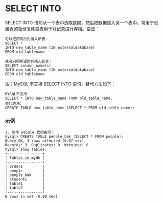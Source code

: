SELECT INTO
===

SELECT INTO 语句从一个表中选取数据，然后把数据插入另一个表中。常用于创建表的备份复件或者用于对记录进行存档。语法：

```
可以把所有的列插入新表：
SELECT *
INTO new_table_name [IN externaldatabase]
FROM old_tablename

或者只把希望的列插入新表：
SELECT column_name(s)
INTO new_table_name [IN externaldatabase]
FROM old_tablename
```

注：MySQL 不支持 SELECT INTO 语句，替代方法如下：
```
MYSQL不支持:
SELECT * INTO new_table_name FROM old_table_name;
替代方法:
CREATE TABLE new_table_name (SELECT * FROM old_table_name);
```

### 示例

```
1. 制作 people 表的备份：
mysql> CREATE TABLE people_bak (SELECT * FROM people);
Query OK, 3 rows affected (0.07 sec)
Records: 3  Duplicates: 0  Warnings: 0
mysql> show tables;
+----------------+
| Tables_in_mydb |
+----------------+
| orders         |
| people         |
| people_bak     |
| students       |
| table1         |
| table2         |
+----------------+
6 rows in set (0.00 sec)
```
